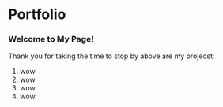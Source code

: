 # Portfolio
### Welcome to My Page!
Thank you for taking the time to stop by above are my projecst: 
1) wow
2) wow
3) wow
4) wow

